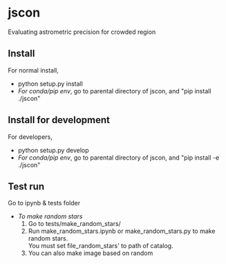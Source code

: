 # jscon
Evaluating astrometric precision for crowded region

## Install 
For normal install, 
* python setup.py install
* *For conda/pip env*, go to parental directory of jscon, and "pip install ./jscon"

## Install for development
For developers, 

* python setup.py develop
*  *For conda/pip env*, go to parental directory of jscon, and "pip install -e ./jscon"

## Test run
Go to ipynb & tests folder
* *To make random stars*  
  1. Go to tests/make_random_stars/  
  2. Run make_random_stars.ipynb or make_random_stars.py to make random stars.  
     You must set file_random_stars' to path of catalog.   
  3. You can also make image based on random   
